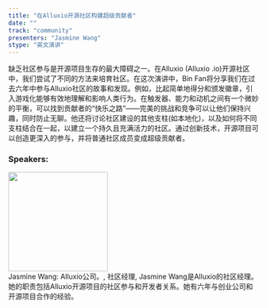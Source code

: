 ```yaml
---
title: "在Alluxio开源社区构建超级贡献者"
date: "" 
track: "community"
presenters: "Jasmine Wang"
stype: "英文演讲"
---
```

缺乏社区参与是开源项目生存的最大障碍之一。在Alluxio (Alluxio .io)开源社区中，我们尝试了不同的方法来培育社区。在这次演讲中，Bin Fan将分享我们在过去六年中参与Alluxio社区的故事和发现。例如，比起简单地得分和颁发徽章，引入游戏化能够有效地理解和影响人类行为。在触发器、能力和动机之间有一个微妙的平衡，可以找到贡献者的“快乐之路”——完美的挑战和竞争可以让他们保持兴趣，同时防止无聊。他还将讨论社区建设的其他支柱(如本地化)，以及如何将不同支柱结合在一起，以建立一个持久且充满活力的社区。通过创新技术，开源项目可以创造更深入的参与，并将普通社区成员变成超级贡献者。
 ### Speakers: 
 <img src="images/speaker/1149.png" width="200" /><br>Jasmine Wang: Alluxio公司。, 社区经理, Jasmine Wang是Alluxio的社区经理。她的职责包括Alluxio开源项目的社区参与和开发者关系。她有六年与创业公司和开源项目合作的经验。

 